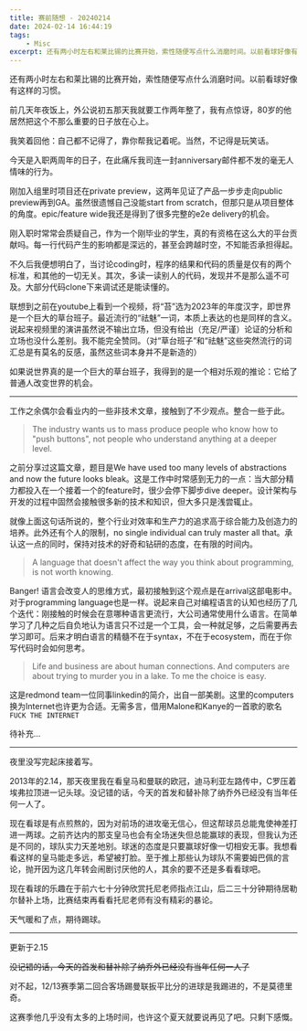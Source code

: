 ```yaml
---
title: 赛前随想 - 20240214
date: 2024-02-14 16:44:19
tags:
    - Misc
excerpt: 还有两小时左右和莱比锡的比赛开始，索性随便写点什么消磨时间。以前看球好像有这样的习惯...
---
```

还有两小时左右和莱比锡的比赛开始，索性随便写点什么消磨时间。以前看球好像有这样的习惯。

前几天年夜饭上，外公说初五那天我就要工作两年整了，我有点惊讶，80岁的他居然把这个不那么重要的日子放在心上。

我笑着回他：自己都不记得了，靠你帮我记着呢。当然，不记得是玩笑话。

今天是入职两周年的日子，在此痛斥我司连一封anniversary邮件都不发的毫无人情味的行为。

刚加入组里时项目还在private preview，这两年见证了产品一步步走向public preview再到GA。虽然很遗憾自己没能start from scratch，但那只是从项目整体的角度。epic/feature wide我还是得到了很多完整的e2e delivery的机会。

刚入职时常常会质疑自己，作为一个刚毕业的学生，真的有资格在这么大的平台贡献吗。每一行代码产生的影响都是深远的，甚至会跨越时空，不知能否承担得起。

不久后我便想明白了，当讨论coding时，程序的结果和代码的质量是仅有的两个标准，和其他的一切无关。其次，多读一读别人的代码，发现并不是那么遥不可及。大部分代码clone下来调试还是能读懂的。

联想到之前在youtube上看到一个视频，将“苔”选为2023年的年度汉字，即世界是一个巨大的草台班子。最近流行的“祛魅”一词，本质上表达的也是同样的含义。说起来视频里的演讲虽然说不输出立场，但没有给出（充足/严谨）论证的分析和立场也没什么差别。我不能完全赞同。（对“草台班子”和“祛魅”这些突然流行的词汇总是有莫名的反感，虽然这些词本身并不是新造的）

如果说世界真的是一个巨大的草台班子，我得到的是一个相对乐观的推论：它给了普通人改变世界的机会。

---

工作之余偶尔会看业内的一些非技术文章，接触到了不少观点。整合一些于此。

> The industry wants us to mass produce people who know how to "push buttons", not people who understand anything at a deeper level.

之前分享过这篇文章，题目是We have used too many levels of abstractions and now the future looks bleak。这是工作中时常感到无力的一点：当大部分精力都投入在一个接着一个的feature时，很少会停下脚步dive deeper。设计架构与开发的过程中固然会接触很多新的技术和知识，但大多只是浅尝辄止。

就像上面这句话所说的，整个行业对效率和生产力的追求高于综合能力及创造力的培养。此外还有个人的限制，no single individual can truly master all that。承认这一点的同时，保持对技术的好奇和钻研的态度，在有限的时间内。

> A language that doesn't affect the way you think about programming, is not worth knowing.

Banger! 语言会改变人的思维方式，最初接触到这个观点是在arrival这部电影中。对于programming language也是一样。说起来自己对编程语言的认知也经历了几个迭代：刚接触的时候会在意哪种语言更流行，大公司通常使用什么语言。在简单学习了几种之后自负地认为语言只不过是一个工具，会一种就足够，之后需要再去学习即可。后来才明白语言的精髓不在于syntax，不在于ecosystem，而在于你写代码时会如何思考。

> Life and business are about human connections. And computers are about trying to murder you in a lake. To me the choice is easy.

这是redmond team一位同事linkedin的简介，出自一部美剧。这里的computers换为Internet也许更为合适。无需多言，借用Malone和Kanye的一首歌的歌名`FUCK THE INTERNET`

待补充...

---

夜里没写完起床接着写。

2013年的2.14，那天夜里我在看皇马和曼联的欧冠，迪马利亚左路传中，C罗压着埃弗拉顶进一记头球。没记错的话，今天的首发和替补除了纳乔外已经没有当年任何一人了。

现在看球是有点煎熬的，因为对前场的进攻毫无信心，但这帮球员总能鬼使神差打进一两球。之前齐达内的那支皇马也会有全场迷失但总能赢球的表现，但我认为还是不同的，球队实力天差地别。球迷的态度是只要赢球好像一切相安无事。我想看看这样的皇马能走多远，希望被打脸。至于推上那些认为球队不需要姆巴佩的言论，抛开因为这几年转会闹剧讨厌他的人，其余的要不还是多看看球吧。

现在看球的乐趣在于前六七十分钟欣赏托尼老师指点江山，后二三十分钟期待居勒尔替补上场，比赛结束再看看托尼老师有没有精彩的暴论。

天气暖和了点，期待踢球。

---

更新于2.15

~~没记错的话，今天的首发和替补除了纳乔外已经没有当年任何一人了~~

对不起，12/13赛季第二回合客场踢曼联扳平比分的进球是我踢进的，不是莫德里奇。

这赛季他几乎没有太多的上场时间，也许这个夏天就要说再见了吧。只剩下感慨。
